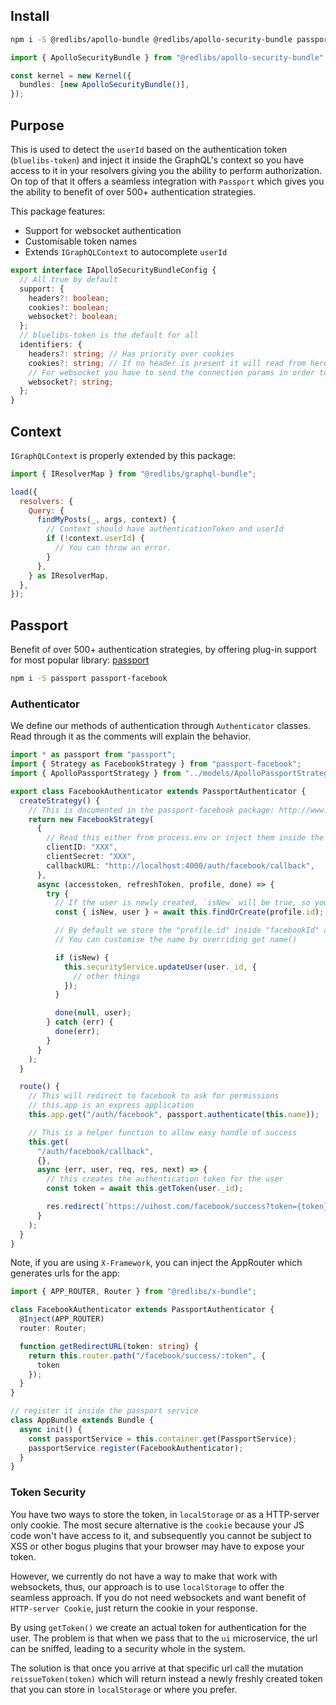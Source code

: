 ## Install

```bash
npm i -S @redlibs/apollo-bundle @redlibs/apollo-security-bundle passport
```

```ts
import { ApolloSecurityBundle } from "@redlibs/apollo-security-bundle";

const kernel = new Kernel({
  bundles: [new ApolloSecurityBundle()],
});
```

## Purpose

This is used to detect the `userId` based on the authentication token (`bluelibs-token`) and inject it inside the GraphQL's context so you have access to it in your resolvers giving you the ability to perform authorization. On top of that it offers a seamless integration with `Passport` which gives you the ability to benefit of over 500+ authentication strategies.

This package features:

- Support for websocket authentication
- Customisable token names
- Extends `IGraphQLContext` to autocomplete `userId`

```ts
export interface IApolloSecurityBundleConfig {
  // All true by default
  support: {
    headers?: boolean;
    cookies?: boolean;
    websocket?: boolean;
  };
  // bluelibs-token is the default for all
  identifiers: {
    headers?: string; // Has priority over cookies
    cookies?: string; // If no header is present it will read from here
    // For websocket you have to send the connection params in order to work
    websocket?: string;
  };
}
```

## Context

`IGraphQLContext` is properly extended by this package:

```js
import { IResolverMap } from "@redlibs/graphql-bundle";

load({
  resolvers: {
    Query: {
      findMyPosts(_, args, context) {
        // Context should have authenticationToken and userId
        if (!context.userId) {
          // You can throw an error.
        }
      },
    } as IResolverMap,
  },
});
```

## Passport

Benefit of over 500+ authentication strategies, by offering plug-in support for most popular library: [passport](http://www.passportjs.org/)

```bash
npm i -S passport passport-facebook
```

### Authenticator

We define our methods of authentication through `Authenticator` classes. Read through it as the comments will explain the behavior.

```ts title="services/authenticators/FacebookAuthenticator.ts"
import * as passport from "passport";
import { Strategy as FacebookStrategy } from "passport-facebook";
import { ApolloPassportStrategy } from "../models/ApolloPassportStrategy";

export class FacebookAuthenticator extends PassportAuthenticator {
  createStrategy() {
    // This is documented in the passport-facebook package: http://www.passportjs.org/docs/facebook/
    return new FacebookStrategy(
      {
        // Read this either from process.env or inject them inside the classes
        clientID: "XXX",
        clientSecret: "XXX",
        callbackURL: "http://localhost:4000/auth/facebook/callback",
      },
      async (accesstoken, refreshToken, profile, done) => {
        try {
          // If the user is newly created, `isNew` will be true, so you can adapt the profile
          const { isNew, user } = await this.findOrCreate(profile.id);

          // By default we store the "profile.id" inside "facebookId" at user level which is derived from strategy name
          // You can customise the name by overriding get name()

          if (isNew) {
            this.securityService.updateUser(user._id, {
              // other things
            });
          }

          done(null, user);
        } catch (err) {
          done(err);
        }
      }
    );
  }

  route() {
    // This will redirect to facebook to ask for permissions
    // this.app is an express application
    this.app.get("/auth/facebook", passport.authenticate(this.name));

    // This is a helper function to allow easy handle of success
    this.get(
      "/auth/facebook/callback",
      {},
      async (err, user, req, res, next) => {
        // this creates the authentication token for the user
        const token = await this.getToken(user._id);

        res.redirect(`https://uihost.com/facebook/success?token={token}`);
      }
    );
  }
}
```

Note, if you are using `X-Framework`, you can inject the AppRouter which generates urls for the app:

```ts
import { APP_ROUTER, Router } from "@redlibs/x-bundle";

class FacebookAuthenticator extends PassportAuthenticator {
  @Inject(APP_ROUTER)
  router: Router;

  function getRedirectURL(token: string) {
    return this.router.path("/facebook/success/:token", {
      token
    });
  }
}
```

```ts
// register it inside the passport service
class AppBundle extends Bundle {
  async init() {
    const passportService = this.container.get(PassportService);
    passportService.register(FacebookAuthenticator);
  }
}
```

### Token Security

You have two ways to store the token, in `localStorage` or as a HTTP-server only cookie. The most secure alternative is the `cookie` because your JS code won't have access to it, and subsequently you cannot be subject to XSS or other bogus plugins that your browser may have to expose your token.

However, we currently do not have a way to make that work with websockets, thus, our approach is to use `localStorage` to offer the seamless approach. If you do not need websockets and want benefit of `HTTP-server Cookie`, just return the cookie in your response.

By using `getToken()` we create an actual token for authentication for the user. The problem is that when we pass that to the `ui` microservice, the url can be sniffed, leading to a security whole in the system.

The solution is that once you arrive at that specific url call the mutation `reissueToken(token)` which will return instead a newly freshly created token that you can store in `localStorage` or where you prefer.
